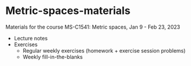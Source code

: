 # Metric-spaces-materials
Materials for the course MS-C1541: Metric spaces, Jan 9 - Feb 23, 2023

 * Lecture notes
 * Exercises
   * Regular weekly exercises (homework + exercise session problems)
   * Weekly fill-in-the-blanks
